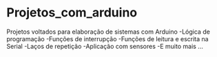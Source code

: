 # Projetos_com_arduino
Projetos voltados para elaboração de sistemas com Arduino
-Lógica de programação
-Funções de interrupção
-Funções de leitura e escrita na Serial
-Laços de repetição
-Aplicação com sensores
-E muito mais ...
